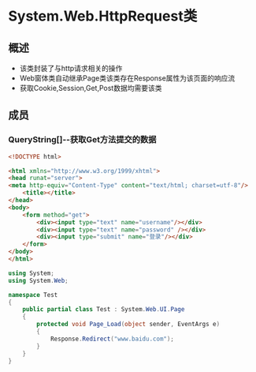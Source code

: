# System.Web.HttpRequest类
## 概述

* 该类封装了与http请求相关的操作
* Web窗体类自动继承Page类该类存在Response属性为该页面的响应流
* 获取Cookie,Session,Get,Post数据均需要该类

## 成员
### QueryString[]--获取Get方法提交的数据

```html
<!DOCTYPE html>

<html xmlns="http://www.w3.org/1999/xhtml">
<head runat="server">
<meta http-equiv="Content-Type" content="text/html; charset=utf-8"/>
    <title></title>
</head>
<body>
    <form method="get">
        <div><input type="text" name="username"/></div>
        <div><input type="text" name="password" /></div>
        <div><input type="submit" name="登录"/></div>
    </form>
</body>
</html>
```

```csharp
using System;
using System.Web;

namespace Test
{
    public partial class Test : System.Web.UI.Page
    {
        protected void Page_Load(object sender, EventArgs e)
        {
            Response.Redirect("www.baidu.com");
        }
    }
}
```